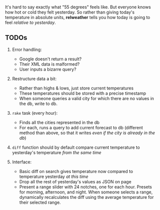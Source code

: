 It's hard to say exactly what "55 degrees" feels like. But everyone knows how hot or cold they felt yesterday. So rather than giving today's temperature in absolute units, **relweather** tells you how today is going to feel *relative to yesterday*.

## TODOs

1. Error handling: 
	* Google doesn't return a result? 
	* Their XML data is malformed?
	* User inputs a bizarre query?

2. Restructure data a bit:
	* Rather than highs & lows, just store current temperatures
	* These temperatures should be stored with a precise timestamp
	* When someone queries a valid city for which there are no values in the db, write to db.

3. `rake` task (every hour):
	* Finds all the cities represented in the db
	* For each, runs a query to add current forecast to db (different method than above, so that it writes *even if the city is already in the db*)
	
4. `diff` function should by default compare current temperature to yesterday's temperature *from the same time*

5. Interface:
	* Basic diff on search gives temperature now compared to temperature yesterday *at this time*
	* Drop all the rest of yesterday's values as JSON on page
	* Present a range slider with 24 notches, one for each hour. Presets for morning, afternoon, and night. When someone selects a range, dynamically recalculates the diff using the average temperature for their selected range.